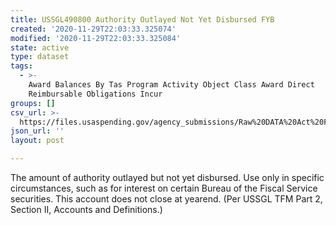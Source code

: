 ```yaml
---
title: USSGL490800 Authority Outlayed Not Yet Disbursed FYB
created: '2020-11-29T22:03:33.325074'
modified: '2020-11-29T22:03:33.325084'
state: active
type: dataset
tags:
  - >-
    Award Balances By Tas Program Activity Object Class Award Direct
    Reimbursable Obligations Incur
groups: []
csv_url: >-
  https://files.usaspending.gov/agency_submissions/Raw%20DATA%20Act%20Files/index.html
json_url: ''
layout: post

---
```

The amount of authority outlayed but not yet disbursed. Use only in specific circumstances, such as for interest on certain Bureau of the Fiscal Service securities. This account does not close at yearend. (Per USSGL TFM Part 2, Section II, Accounts and Definitions.)
